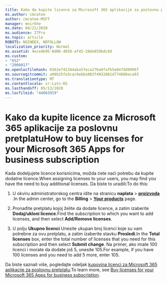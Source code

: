 ```yaml
---
title: Kako da kupite licence za Microsoft 365 aplikacije za poslovnu pretplatu
ms.author: cmcatee
author: cmcatee-MSFT
manager: mnirkhe
ms.date: 04/21/2020
ms.audience: ITPro
ms.topic: article
ROBOTS: NOINDEX, NOFOLLOW
localization_priority: Normal
ms.assetid: 4ece4b95-0d06-4658-af45-28de859bdc9d
ms.custom:
- "652"
- "2000017"
ms.openlocfilehash: 0362ef42344aba57eca276a9fafb5e847dd9996f
ms.sourcegitcommit: a98b25fa3cac9ebba983f4932881d774880aca93
ms.translationtype: MT
ms.contentlocale: sr-Latn-RS
ms.lasthandoff: 05/13/2020
ms.locfileid: "44063919"
---
```

# <a name="how-to-buy-licenses-for-your-microsoft-365-apps-for-business-subscription"></a><span data-ttu-id="96a72-102">Kako da kupite licence za Microsoft 365 aplikacije za poslovnu pretplatu</span><span class="sxs-lookup"><span data-stu-id="96a72-102">How to buy licenses for your Microsoft 365 Apps for business subscription</span></span>

<span data-ttu-id="96a72-103">Kada dodeljujete licence korisnicima, možda ćete naći potrebu da kupite dodatne licence.</span><span class="sxs-lookup"><span data-stu-id="96a72-103">When assigning licenses to your users, you may find you have the need to buy additional licenses.</span></span> <span data-ttu-id="96a72-104">Da biste to uradili:</span><span class="sxs-lookup"><span data-stu-id="96a72-104">To do this:</span></span>
  
1. <span data-ttu-id="96a72-105">U okviru administratorskog centra idite na stranicu **naplata** \> **[proizvoda](https://go.microsoft.com/fwlink/p/?linkid=842054)** .</span><span class="sxs-lookup"><span data-stu-id="96a72-105">In the admin center, go to the **Billing** \> **[Your products](https://go.microsoft.com/fwlink/p/?linkid=842054)** page.</span></span>

2. <span data-ttu-id="96a72-106">Pronađite pretplatu kojoj želite da dodate licence, a zatim izaberite **Dodaj/ukloni licence**.</span><span class="sxs-lookup"><span data-stu-id="96a72-106">Find the subscription to which you want to add licenses, and then select **Add/Remove licenses**.</span></span>

3. <span data-ttu-id="96a72-107">U polju **Ukupno licenci** Unesite ukupan broj licenci koje su vam potrebne za ovu pretplatu, a zatim izaberite stavku **Prosledi**.</span><span class="sxs-lookup"><span data-stu-id="96a72-107">In the **Total licenses** box, enter the total number of licenses that you need for this subscription and then select **Submit change**.</span></span> <span data-ttu-id="96a72-108">Na primer, ako imate 100 licenci i morate da dodate još 5, unesite 105.</span><span class="sxs-lookup"><span data-stu-id="96a72-108">For example, if you have 100 licenses and you need to add 5 more, enter 105.</span></span>

<span data-ttu-id="96a72-109">Da biste saznali više, pogledajte odeljak [kupovina licenci za Microsoft 365 aplikacije za poslovnu pretplatu](https://docs.microsoft.com/office365/admin/subscriptions-and-billing/buy-licenses).</span><span class="sxs-lookup"><span data-stu-id="96a72-109">To learn more, see [Buy licenses for your Microsoft 365 Apps for business subscription](https://docs.microsoft.com/office365/admin/subscriptions-and-billing/buy-licenses).</span></span>